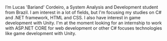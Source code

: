 I’m Lucas 'Bariand' Cordeiro, a System Analysis and Development student from Brazil.
I am interest in a lot of fields, but I'm focusing my studies on C# and .NET framework, HTML and CSS. I also have interest in game development with Unity.
I'm at the moment looking for an internship to work with ASP.NET CORE for web development or other C# focuses technologies like game development with Unity.
